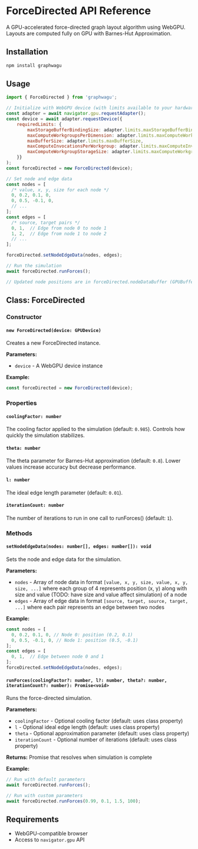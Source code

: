 # ForceDirected API Reference

A GPU-accelerated force-directed graph layout algorithm using WebGPU. Layouts are computed fully on GPU with Barnes-Hut Approximation.

## Installation

```bash
npm install graphwagu
```

## Usage

```javascript
import { ForceDirected } from 'graphwagu';

// Initialize with WebGPU device (with limits available to your hardware)
const adapter = await navigator.gpu.requestAdapter();
const device = await adapter.requestDevice({
    requiredLimits: {
        maxStorageBufferBindingSize: adapter.limits.maxStorageBufferBindingSize,
        maxComputeWorkgroupsPerDimension: adapter.limits.maxComputeWorkgroupsPerDimension,
        maxBufferSize: adapter.limits.maxBufferSize,
        maxComputeInvocationsPerWorkgroup: adapter.limits.maxComputeInvocationsPerWorkgroup,
        maxComputeWorkgroupStorageSize: adapter.limits.maxComputeWorkgroupStorageSize
    }}
);
const forceDirected = new ForceDirected(device);

// Set node and edge data
const nodes = [
  /* value, x, y, size for each node */
  0, 0.2, 0.1, 0,
  0, 0.5, -0.1, 0,
  // ...
];
const edges = [
  /* source, target pairs */
  0, 1,  // Edge from node 0 to node 1
  1, 2,  // Edge from node 1 to node 2
  // ...
];

forceDirected.setNodeEdgeData(nodes, edges);

// Run the simulation
await forceDirected.runForces();

// Updated node positions are in forceDirected.nodeDataBuffer (GPUBuffer)
```

## Class: ForceDirected

### Constructor

#### `new ForceDirected(device: GPUDevice)`

Creates a new ForceDirected instance.

**Parameters:**
- `device` - A WebGPU device instance

**Example:**
```javascript
const forceDirected = new ForceDirected(device);
```

### Properties

#### `coolingFactor: number`
The cooling factor applied to the simulation (default: `0.985`). Controls how quickly the simulation stabilizes.

#### `theta: number`
The theta parameter for Barnes-Hut approximation (default: `0.8`). Lower values increase accuracy but decrease performance.

#### `l: number`
The ideal edge length parameter (default: `0.01`).

#### `iterationCount: number`
The number of iterations to run in one call to runForces() (default: `1`).

### Methods

#### `setNodeEdgeData(nodes: number[], edges: number[]): void`

Sets the node and edge data for the simulation.

**Parameters:**
- `nodes` - Array of node data in format `[value, x, y, size, value, x, y, size, ...]` where each group of 4 represents position (x, y) along with size and value (TODO: have size and value affect simulation) of a node
- `edges` - Array of edge data in format `[source, target, source, target, ...]` where each pair represents an edge between two nodes

**Example:**
```javascript
const nodes = [
  0, 0.2, 0.1, 0, // Node 0: position (0.2, 0.1)
  0, 0.5, -0.1, 0, // Node 1: position (0.5, -0.1)
];
const edges = [
  0, 1,  // Edge between node 0 and 1
];
forceDirected.setNodeEdgeData(nodes, edges);
```

#### `runForces(coolingFactor?: number, l?: number, theta?: number, iterationCount?: number): Promise<void>`

Runs the force-directed simulation.

**Parameters:**
- `coolingFactor` - Optional cooling factor (default: uses class property)
- `l` - Optional ideal edge length (default: uses class property)
- `theta` - Optional approximation parameter (default: uses class property)
- `iterationCount` - Optional number of iterations (default: uses class property)

**Returns:** Promise that resolves when simulation is complete

**Example:**
```javascript
// Run with default parameters
await forceDirected.runForces();

// Run with custom parameters
await forceDirected.runForces(0.99, 0.1, 1.5, 100);
```

## Requirements

- WebGPU-compatible browser
- Access to `navigator.gpu` API